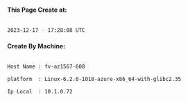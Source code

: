 
   
#### This Page Create at:

```bash

2023-12-17 - 17:28:08 UTC

```

#### Create By Machine:

```bash

Host Name : fv-az1567-608

platform  : Linux-6.2.0-1018-azure-x86_64-with-glibc2.35

Ip Local  : 10.1.0.72

```

